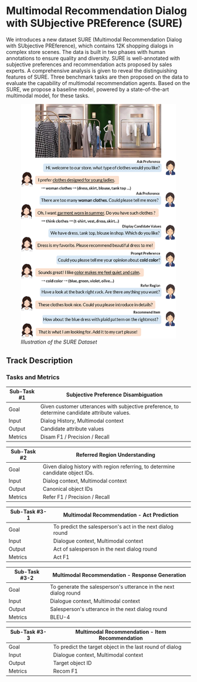 # Multimodal Recommendation Dialog with SUbjective PREference (SURE) 

We introduces a new dataset SURE (Multimodal Recommendation Dialog with SUbjective PREference), which contains 12K shopping dialogs in complex store scenes. The data is built in two phases with human annotations to ensure quality and diversity. SURE is well-annotated with subjective preferences and recommendation acts proposed by sales experts. A comprehensive analysis is given to reveal the distinguishing features of SURE. Three benchmark tasks are then proposed on the data to evaluate the capability of multimodal recommendation agents. Based on the SURE, we propose a baseline model, powered by a state-of-the-art multimodal model, for these tasks. 


<figure>
<img src="./overview-sure.png" width="550" alt="Illustration of the SURE Dataset" align="center"> 
<figcaption><i>Illustration of the SURE Dataset</i></figcaption> 
</figure>

## Track Description
### Tasks and Metrics
| Sub-Task #1 | Subjective Preference Disambiguation |
|---------|---------------------------------------------------------------------------------------------------------------------------------------|
| Goal | Given customer utterances with subjective preference, to determine candidate attribute values. |
| Input | Dialog History, Multimodal context |
| Output |  Candidate attribute values |
| Metrics | Disam F1 / Precision / Recall |

| Sub-Task #2 | Referred Region Understanding |
|---------|---------------------------------------------------------------------------------------------------------------------------------------|
| Goal | Given dialog history with region referring, to determine candidate object IDs. |
| Input | Dialog context, Multimodal context |
| Output |  Canonical object IDs |
| Metrics |  Refer F1 / Precision / Recall |

| Sub-Task #3-1 | Multimodal Recommendation - Act Prediction |
|---------|---------------------------------------------------------------------------------------------------------------------------------------|
| Goal | To predict the salesperson's act in the next dialog round |
| Input | Dialogue context, Multimodal context |
| Output | Act of salesperson in the next dialog round |
| Metrics | Act F1 |

| Sub-Task #3-2 | Multimodal Recommendation - Response Generation |
|---------|---------------------------------------------------------------------------------------------------------------------------------------|
| Goal | To generate the salesperson's utterance in the next dialog round |
| Input | Dialogue context, Multimodal context |
| Output | Salesperson's utterance in the next dialog round |
| Metrics | BLEU-4 |

| Sub-Task #3-3 | Multimodal Recommendation - Item Recommendation |
|---------|---------------------------------------------------------------------------------------------------------------------------------------|
| Goal | To predict the target object in the last round of dialog |
| Input | Dialogue context, Multimodal context |
| Output | Target object ID |
| Metrics | Recom F1 |
